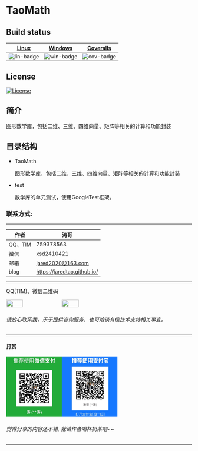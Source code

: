 # TaoMath
## Build status

| [Linux][lin-link] | [Windows][win-link] | [Coveralls][cov-link] |
| :---------------: | :-----------------: | :-------------------: |
| ![lin-badge]      | ![win-badge]        | ![cov-badge]          |

[lin-badge]: https://travis-ci.org/jaredtao/TaoMath.svg?branch=master "Travis build status"
[lin-link]: https://travis-ci.org/jaredtao/TaoMath "Travis build status"
[win-badge]: https://ci.appveyor.com/api/projects/status/txnsnhr67xtaf384?svg=true "AppVeyor build status"
[win-link]: https://ci.appveyor.com/project/jiawentao/taomath "AppVeyor build status"
[cov-badge]: https://coveralls.io/repos/github/wentaojia2014/TaoMath/badge.svg?branch=master "Coveralls coverage"
[cov-link]: https://coveralls.io/github/wentaojia2014/TaoMath?branch=master "Coveralls coverage"

## License
[![License](https://img.shields.io/badge/license-MIT-blue.svg)](https://github.com/jaredtao/TaoJson/blob/master/LICENSE)

## 简介

 图形数学库，包括二维、三维、四维向量、矩阵等相关的计算和功能封装

## 目录结构
- TaoMath

  图形数学库，包括二维、三维、四维向量、矩阵等相关的计算和功能封装

- test

  数学库的单元测试，使用GoogleTest框架。


### 联系方式:

***

| 作者 | 涛哥                           |
| ---- | -------------------------------- |
| QQ、TIM   | 759378563                      |
| 微信 | xsd2410421                       |
| 邮箱 | jared2020@163.com                |
| blog | https://jaredtao.github.io/ |

***

QQ(TIM)、微信二维码

<img src="https://github.com/jaredtao/jaredtao.github.io/blob/master/img/qq_connect.jpg?raw=true" width="30%" height="30%" /><img src="https://github.com/jaredtao/jaredtao.github.io/blob/master/img/weixin_connect.jpg?raw=true" width="30%" height="30%" />


###### 请放心联系我，乐于提供咨询服务，也可洽谈有偿技术支持相关事宜。

***
#### **打赏**
<img src="https://github.com/jaredtao/jaredtao.github.io/blob/master/img/weixin.jpg?raw=true" width="30%" height="30%" /><img src="https://github.com/jaredtao/jaredtao.github.io/blob/master/img/zhifubao.jpg?raw=true" width="30%" height="30%" />

###### 觉得分享的内容还不错, 就请作者喝杯奶茶吧~~
***
